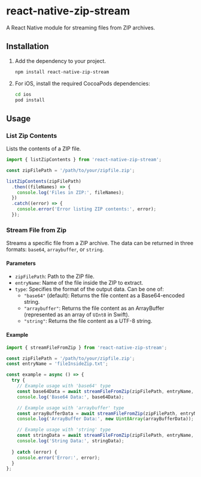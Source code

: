 # react-native-zip-stream

A React Native module for streaming files from ZIP archives.

## Installation

1. Add the dependency to your project.

   ```bash
   npm install react-native-zip-stream
   ```


2. For iOS, install the required CocoaPods dependencies:

   ```bash
   cd ios
   pod install
   ```

## Usage

### List Zip Contents

Lists the contents of a ZIP file.

```typescript
import { listZipContents } from 'react-native-zip-stream';

const zipFilePath = '/path/to/your/zipfile.zip';

listZipContents(zipFilePath)
  .then((fileNames) => {
    console.log('Files in ZIP:', fileNames);
  })
  .catch((error) => {
    console.error('Error listing ZIP contents:', error);
  });
```

### Stream File from Zip

Streams a specific file from a ZIP archive. The data can be returned in three formats: `base64`, `arraybuffer`, or `string`.

#### Parameters

- `zipFilePath`: Path to the ZIP file.
- `entryName`: Name of the file inside the ZIP to extract.
- `type`: Specifies the format of the output data. Can be one of:
  - `"base64"` (default): Returns the file content as a Base64-encoded string.
  - `"arraybuffer"`: Returns the file content as an ArrayBuffer (represented as an array of `UInt8` in Swift).
  - `"string"`: Returns the file content as a UTF-8 string.

#### Example

```typescript
import { streamFileFromZip } from 'react-native-zip-stream';

const zipFilePath = '/path/to/your/zipfile.zip';
const entryName = 'fileInsideZip.txt';

const example = async () => {
  try {
    // Example usage with 'base64' type
    const base64Data = await streamFileFromZip(zipFilePath, entryName, 'base64');
    console.log('Base64 Data:', base64Data);

    // Example usage with 'arraybuffer' type
    const arrayBufferData = await streamFileFromZip(zipFilePath, entryName, 'arraybuffer');
    console.log('ArrayBuffer Data:', new Uint8Array(arrayBufferData));

    // Example usage with 'string' type
    const stringData = await streamFileFromZip(zipFilePath, entryName, 'string');
    console.log('String Data:', stringData);
    
  } catch (error) {
    console.error('Error:', error);
  }
};
```